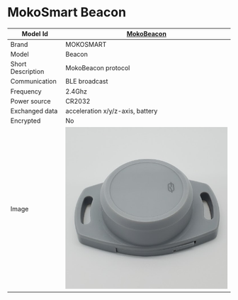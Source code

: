 # MokoSmart Beacon

|Model Id|[MokoBeacon](https://github.com/theengs/decoder/blob/development/src/devices/Mokobeacon_json.h)|
|-|-|
|Brand|MOKOSMART|
|Model|Beacon|
|Short Description|MokoBeacon protocol|
|Communication|BLE broadcast|
|Frequency|2.4Ghz|
|Power source|CR2032|
|Exchanged data|acceleration x/y/z-axis, battery|
|Encrypted|No|
|Image|![M2](./../img/M2.png)|